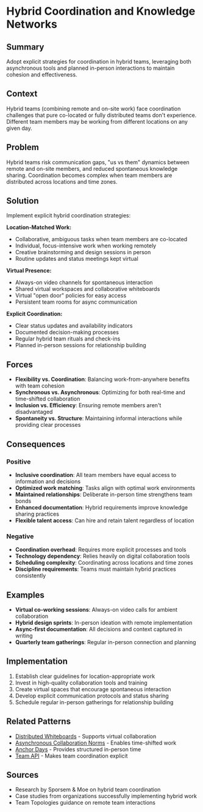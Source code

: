 ---
---
# Hybrid Coordination and Knowledge Networks

## Summary
Adopt explicit strategies for coordination in hybrid teams, leveraging both asynchronous tools and planned in-person interactions to maintain cohesion and effectiveness.

## Context
Hybrid teams (combining remote and on-site work) face coordination challenges that pure co-located or fully distributed teams don't experience. Different team members may be working from different locations on any given day.

## Problem
Hybrid teams risk communication gaps, "us vs them" dynamics between remote and on-site members, and reduced spontaneous knowledge sharing. Coordination becomes complex when team members are distributed across locations and time zones.

## Solution
Implement explicit hybrid coordination strategies:

**Location-Matched Work:**
- Collaborative, ambiguous tasks when team members are co-located
- Individual, focus-intensive work when working remotely
- Creative brainstorming and design sessions in person
- Routine updates and status meetings kept virtual

**Virtual Presence:**
- Always-on video channels for spontaneous interaction
- Shared virtual workspaces and collaborative whiteboards
- Virtual "open door" policies for easy access
- Persistent team rooms for async communication

**Explicit Coordination:**
- Clear status updates and availability indicators
- Documented decision-making processes
- Regular hybrid team rituals and check-ins
- Planned in-person sessions for relationship building

## Forces
- **Flexibility vs. Coordination**: Balancing work-from-anywhere benefits with team cohesion
- **Synchronous vs. Asynchronous**: Optimizing for both real-time and time-shifted collaboration
- **Inclusion vs. Efficiency**: Ensuring remote members aren't disadvantaged
- **Spontaneity vs. Structure**: Maintaining informal interactions while providing clear processes

## Consequences

### Positive
- **Inclusive coordination**: All team members have equal access to information and decisions
- **Optimized work matching**: Tasks align with optimal work environments
- **Maintained relationships**: Deliberate in-person time strengthens team bonds
- **Enhanced documentation**: Hybrid requirements improve knowledge sharing practices
- **Flexible talent access**: Can hire and retain talent regardless of location

### Negative
- **Coordination overhead**: Requires more explicit processes and tools
- **Technology dependency**: Relies heavily on digital collaboration tools
- **Scheduling complexity**: Coordinating across locations and time zones
- **Discipline requirements**: Teams must maintain hybrid practices consistently

## Examples
- **Virtual co-working sessions**: Always-on video calls for ambient collaboration
- **Hybrid design sprints**: In-person ideation with remote implementation
- **Async-first documentation**: All decisions and context captured in writing
- **Quarterly team gatherings**: Regular in-person connection and planning

## Implementation
1. Establish clear guidelines for location-appropriate work
2. Invest in high-quality collaboration tools and training
3. Create virtual spaces that encourage spontaneous interaction
4. Develop explicit communication protocols and status sharing
5. Schedule regular in-person gatherings for relationship building

## Related Patterns
- [Distributed Whiteboards](distributed-whiteboards.md) - Supports virtual collaboration
- [Asynchronous Collaboration Norms](async-collaboration-norms.md) - Enables time-shifted work
- [Anchor Days](anchor-days.md) - Provides structured in-person time
- [Team API](team-api.md) - Makes team coordination explicit

## Sources
- Research by Sporsem & Moe on hybrid team coordination
- Case studies from organizations successfully implementing hybrid work
- Team Topologies guidance on remote team interactions